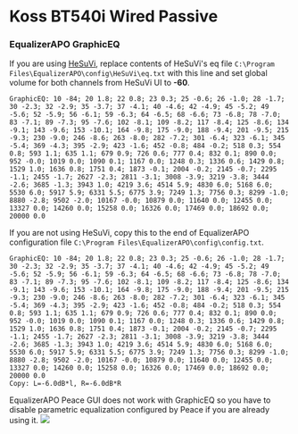 # Koss BT540i Wired Passive
### EqualizerAPO GraphicEQ
If you are using [HeSuVi](https://sourceforge.net/projects/hesuvi/), replace contents of HeSuVi's eq file `C:\Program Files\EqualizerAPO\config\HeSuVi\eq.txt` with this line and set global volume for both channels from HeSuVi UI to **-60**.
```
GraphicEQ: 10 -84; 20 1.8; 22 0.8; 23 0.3; 25 -0.6; 26 -1.0; 28 -1.7; 30 -2.3; 32 -2.9; 35 -3.7; 37 -4.1; 40 -4.6; 42 -4.9; 45 -5.2; 49 -5.6; 52 -5.9; 56 -6.1; 59 -6.3; 64 -6.5; 68 -6.6; 73 -6.8; 78 -7.0; 83 -7.1; 89 -7.3; 95 -7.6; 102 -8.1; 109 -8.2; 117 -8.4; 125 -8.6; 134 -9.1; 143 -9.6; 153 -10.1; 164 -9.8; 175 -9.0; 188 -9.4; 201 -9.5; 215 -9.3; 230 -9.0; 246 -8.6; 263 -8.0; 282 -7.2; 301 -6.4; 323 -6.1; 345 -5.4; 369 -4.3; 395 -2.9; 423 -1.6; 452 -0.8; 484 -0.2; 518 0.3; 554 0.8; 593 1.1; 635 1.1; 679 0.9; 726 0.6; 777 0.4; 832 0.1; 890 0.0; 952 -0.0; 1019 0.0; 1090 0.1; 1167 0.0; 1248 0.3; 1336 0.6; 1429 0.8; 1529 1.0; 1636 0.8; 1751 0.4; 1873 -0.1; 2004 -0.2; 2145 -0.7; 2295 -1.1; 2455 -1.7; 2627 -2.3; 2811 -3.1; 3008 -3.9; 3219 -3.8; 3444 -2.6; 3685 -1.3; 3943 1.0; 4219 3.6; 4514 5.9; 4830 6.0; 5168 6.0; 5530 6.0; 5917 5.9; 6331 5.5; 6775 3.9; 7249 1.3; 7756 0.3; 8299 -1.0; 8880 -2.8; 9502 -2.0; 10167 -0.0; 10879 0.0; 11640 0.0; 12455 0.0; 13327 0.0; 14260 0.0; 15258 0.0; 16326 0.0; 17469 0.0; 18692 0.0; 20000 0.0
```
If you are not using HeSuVi, copy this to the end of EqualizerAPO configuration file `C:\Program Files\EqualizerAPO\config\config.txt`.
```
GraphicEQ: 10 -84; 20 1.8; 22 0.8; 23 0.3; 25 -0.6; 26 -1.0; 28 -1.7; 30 -2.3; 32 -2.9; 35 -3.7; 37 -4.1; 40 -4.6; 42 -4.9; 45 -5.2; 49 -5.6; 52 -5.9; 56 -6.1; 59 -6.3; 64 -6.5; 68 -6.6; 73 -6.8; 78 -7.0; 83 -7.1; 89 -7.3; 95 -7.6; 102 -8.1; 109 -8.2; 117 -8.4; 125 -8.6; 134 -9.1; 143 -9.6; 153 -10.1; 164 -9.8; 175 -9.0; 188 -9.4; 201 -9.5; 215 -9.3; 230 -9.0; 246 -8.6; 263 -8.0; 282 -7.2; 301 -6.4; 323 -6.1; 345 -5.4; 369 -4.3; 395 -2.9; 423 -1.6; 452 -0.8; 484 -0.2; 518 0.3; 554 0.8; 593 1.1; 635 1.1; 679 0.9; 726 0.6; 777 0.4; 832 0.1; 890 0.0; 952 -0.0; 1019 0.0; 1090 0.1; 1167 0.0; 1248 0.3; 1336 0.6; 1429 0.8; 1529 1.0; 1636 0.8; 1751 0.4; 1873 -0.1; 2004 -0.2; 2145 -0.7; 2295 -1.1; 2455 -1.7; 2627 -2.3; 2811 -3.1; 3008 -3.9; 3219 -3.8; 3444 -2.6; 3685 -1.3; 3943 1.0; 4219 3.6; 4514 5.9; 4830 6.0; 5168 6.0; 5530 6.0; 5917 5.9; 6331 5.5; 6775 3.9; 7249 1.3; 7756 0.3; 8299 -1.0; 8880 -2.8; 9502 -2.0; 10167 -0.0; 10879 0.0; 11640 0.0; 12455 0.0; 13327 0.0; 14260 0.0; 15258 0.0; 16326 0.0; 17469 0.0; 18692 0.0; 20000 0.0
Copy: L=-6.0dB*l, R=-6.0dB*R
```
EqualizerAPO Peace GUI does not work with GraphicEQ so you have to disable parametric equalization configured by Peace if you are already using it.
![](https://raw.githubusercontent.com/jaakkopasanen/AutoEq/master/results/Headphone.com/innerfidelity/onear/Koss%20BT540i%20Wired%20Passive/Koss%20BT540i%20Wired%20Passive.png)

